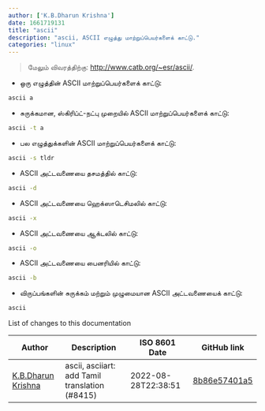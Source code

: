 ```yaml
---
author: ['K.B.Dharun Krishna']
date: 1661719131
title: "ascii"
description: "ascii, ASCII எழுத்து மாற்றுப்பெயர்களைக் காட்டு."
categories: "linux"
---
```

> மேலும் விவரத்திற்கு: <http://www.catb.org/~esr/ascii/>.

- ஒரு எழுத்தின் ASCII மாற்றுப்பெயர்களைக் காட்டு:

```bash
ascii a
```

- சுருக்கமான, ஸ்கிரிப்ட்-நட்பு முறையில் ASCII மாற்றுப்பெயர்களைக் காட்டு:

```bash
ascii -t a
```

- பல எழுத்துக்களின் ASCII மாற்றுப்பெயர்களைக் காட்டு:

```bash
ascii -s tldr
```

- ASCII அட்டவணையை தசமத்தில் காட்டு:

```bash
ascii -d
```

- ASCII அட்டவணையை ஹெக்ஸாடெசிமலில் காட்டு:

```bash
ascii -x
```

- ASCII அட்டவணையை ஆக்டலில் காட்டு:

```bash
ascii -o
```

- ASCII அட்டவணையை பைனரியில் காட்டு:

```bash
ascii -b
```

- விருப்பங்களின் சுருக்கம் மற்றும் முழுமையான ASCII அட்டவணையைக் காட்டு:

```bash
ascii
```
List of changes to this documentation


Author | Description | ISO 8601 Date | GitHub link
------|-----|-----|-----
[K.B.Dharun Krishna](mailto:kbdharunkrishna@gmail.com) | ascii, asciiart: add Tamil translation (#8415) | 2022-08-28T22:38:51 | [8b86e57401a5](https://github.com/tldr-pages/tldr/commit/8b86e57401a59805075c0b3aed1ad1ecd5949ca0)


